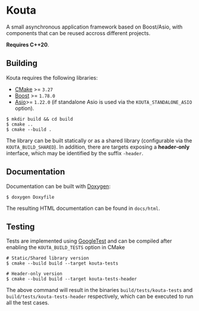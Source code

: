 # Kouta

A small asynchronous application framework based on Boost/Asio, with components that can be reused accross different projects.

**Requires C++20**.

## Building

Kouta requires the following libraries:

- [CMake](https://cmake.org/) >= `3.27`
- [Boost](https://www.boost.org/) >= `1.78.0`
- [Asio](https://think-async.com/Asio)>= `1.22.0` (if standalone Asio is used via the `KOUTA_STANDALONE_ASIO` option).

```
$ mkdir build && cd build
$ cmake ..
$ cmake --build .
```

The library can be built statically or as a shared library (configurable via the `KOUTA_BUILD_SHARED`). In addition, there are targets exposing a **header-only** interface, which may be identified by the suffix `-header`.



## Documentation

Documentation can be built with [Doxygen](https://www.doxygen.nl/):

```
$ doxygen Doxyfile
```

The resulting HTML documentation can be found in `docs/html`.

## Testing

Tests are implemented using [GoogleTest](https://github.com/google/googletest) and can be compiled after enabling the `KOUTA_BUILD_TESTS` option in CMake

```
# Static/Shared library version
$ cmake --build build --target kouta-tests

# Header-only version
$ cmake --build build --target kouta-tests-header
```

The above command will result in the binaries `build/tests/kouta-tests` and `build/tests/kouta-tests-header` respectively, which can be executed to run all the test cases.

